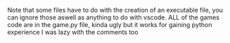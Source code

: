 Note that some files have to do with the creation of an executable file, you can ignore those aswell as anything to do with vscode. ALL of the games code are in the game.py file, kinda ugly but it works for gaining python experience
I was lazy with the comments too
